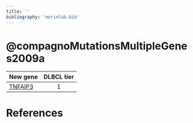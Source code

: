 ```yaml
---
title: ''
bibliography: 'morinlab.bib'
---
```


# @compagnoMutationsMultipleGenes2009a
|New gene|DLBCL tier|
|:-|:-:|
|[TNFAIP3](TNFAIP3)|1 |

# References

